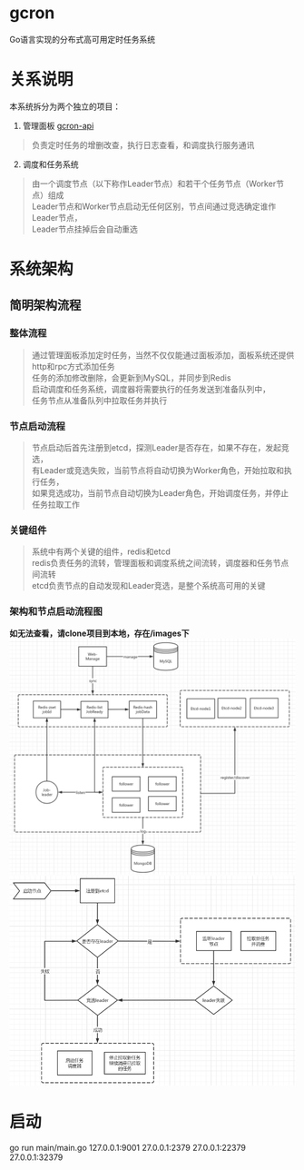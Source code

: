 # gcron

Go语言实现的分布式高可用定时任务系统 <br />

# 关系说明
本系统拆分为两个独立的项目：
1. 管理面板 [gcron-api](https://github.com/artfoxe6/gcron-api) <br />
>负责定时任务的增删改查，执行日志查看，和调度执行服务通讯
2. 调度和任务系统
>由一个调度节点（以下称作Leader节点）和若干个任务节点（Worker节点）组成 <br />
>Leader节点和Worker节点启动无任何区别，节点间通过竞选确定谁作Leader节点，<br />
>Leader节点挂掉后会自动重选<br />

# 系统架构
## 简明架构流程
### 整体流程
>通过管理面板添加定时任务，当然不仅仅能通过面板添加，面板系统还提供http和rpc方式添加任务<br />
>任务的添加修改删除，会更新到MySQL，并同步到Redis <br/>
>启动调度和任务系统，调度器将需要执行的任务发送到准备队列中，<br/>
>任务节点从准备队列中拉取任务并执行<br/>

### 节点启动流程
>节点启动后首先注册到etcd，探测Leader是否存在，如果不存在，发起竞选，<br />
>有Leader或竞选失败，当前节点将自动切换为Worker角色，开始拉取和执行任务，<br />
>如果竞选成功，当前节点自动切换为Leader角色，开始调度任务，并停止任务拉取工作<br />

### 关键组件
>系统中有两个关键的组件，redis和etcd<br/>
>redis负责任务的流转，管理面板和调度系统之间流转，调度器和任务节点间流转<br />
>etcd负责节点的自动发现和Leader竞选，是整个系统高可用的关键<br />
                                                                                                                                                                                                   
      
### 架构和节点启动流程图
**如无法查看，请clone项目到本地，存在/images下**
 <br />![系统架构图](https://raw.githubusercontent.com/artfoxe6/gcron/master/images/system.png)
 <br />![节点启动流程图](https://raw.githubusercontent.com/artfoxe6/gcron/master/images/node.png)

# 启动

go run main/main.go 127.0.0.1:9001 27.0.0.1:2379 27.0.0.1:22379 27.0.0.1:32379

